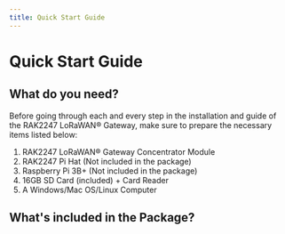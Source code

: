 ```yaml
---
title: Quick Start Guide
---
```


# Quick Start Guide

<rk-img
  src="/assets/images/quick-start-guide/rak2247/2.quickstart/rak2247_overview2.jpg"
  width="60%"
  figure-number="1"
  caption="RAK2247 LoRaWAN® Gateway Concentrator Module"
/>


## What do you need?

Before going through each and every step in the installation and guide of the RAK2247 LoRaWAN® Gateway, make sure to prepare the necessary items listed below:

1. RAK2247 LoRaWAN® Gateway Concentrator Module
2. RAK2247 Pi Hat (Not included in the package)
3. Raspberry Pi 3B+ (Not included in the package) 
4. 16GB SD Card (included) + Card Reader
5. A Windows/Mac OS/Linux Computer

<rk-btn 
  src="https://store.rakwireless.com/products/rak2247-lorawan-gateway-concentrator-module"
  target="blank"
  label="Buy a RAK2247 LoRaWAN® Gateway Concentrator Module"
/>

## What's included in the Package?

<rk-img
  src="/assets/images/quick-start-guide/rak2247/2.quickstart/package.jpg"
  width="100%"
  figure-number="2"
  caption="Package Contents"
/>
